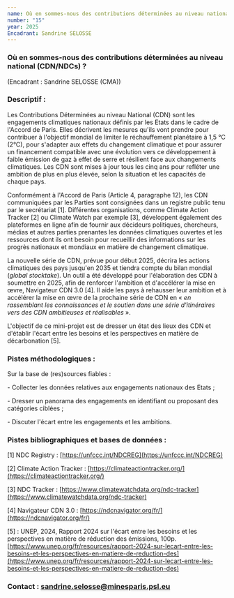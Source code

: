 ```yaml
---
name: Où en sommes-nous des contributions déterminées au niveau national (CDN/NDCs) ?
number: "15"
year: 2025
Encadrant: Sandrine SELOSSE
---
```


### Où en sommes-nous des contributions déterminées au niveau national (CDN/NDCs) ?

(Encadrant : Sandrine SELOSSE (CMA))

### Descriptif :

Les Contributions Déterminées au niveau National (CDN) sont les
engagements climatiques nationaux définis par les Etats dans le cadre de
l'Accord de Paris. Elles décrivent les mesures qu'ils vont prendre pour
contribuer à l'objectif mondial de limiter le réchauffement planétaire à
1,5 °C (2°C), pour s'adapter aux effets du changement climatique et pour
assurer un financement compatible avec une évolution vers ce
développement à faible émission de gaz à effet de serre et résilient
face aux changements climatiques. Les CDN sont mises à jour tous les
cinq ans pour refléter une ambition de plus en plus élevée, selon la
situation et les capacités de chaque pays.

Conformément à l\'Accord de Paris (Article 4, paragraphe 12), les CDN
communiquées par les Parties sont consignées dans un registre public
tenu par le secrétariat \[1\]. Différentes organisations, comme Climate
Action Tracker \[2\] ou Climate Watch par exemple \[3\], développent
également des plateformes en ligne afin de fournir aux décideurs
politiques, chercheurs, médias et autres parties prenantes les données
climatiques ouvertes et les ressources dont ils ont besoin pour
recueillir des informations sur les progrès nationaux et mondiaux en
matière de changement climatique.

La nouvelle série de CDN, prévue pour début 2025, décrira les actions
climatiques des pays jusqu\'en 2035 et tiendra compte du bilan mondial
(*global stocktake*). Un outil a été développé pour l'élaboration des
CDN à soumettre en 2025, afin de renforcer l'ambition et d'accélérer la
mise en œvre, Navigateur CDN 3.0 \[4\]. Il aide les pays à rehausser
leur ambition et à accélérer la mise en œvre de la prochaine série de
CDN en « *en rassemblant les connaissances et le soutien dans une série
d'itinéraires vers des CDN ambitieuses et réalisables* ».

L'objectif de ce mini-projet est de dresser un état des lieux des CDN et
d'établir l'écart entre les besoins et les perspectives en matière de
décarbonation \[5\].

### Pistes méthodologiques :

Sur la base de (res)sources fiables :

\- Collecter les données relatives aux engagements nationaux des Etats ;

\- Dresser un panorama des engagements en identifiant ou proposant des
catégories ciblées ;

\- Discuter l'écart entre les engagements et les ambitions.

### Pistes bibliographiques et bases de données :

\[1\] NDC Registry : [https://unfccc.int/NDCREG](https://unfccc.int/NDCREG)

\[2\] Climate Action Tracker : [https://climateactiontracker.org/](https://climateactiontracker.org/)

\[3\] NDC Tracker : [https://www.climatewatchdata.org/ndc-tracker](https://www.climatewatchdata.org/ndc-tracker)

\[4\] Navigateur CDN 3.0 : [https://ndcnavigator.org/fr/](https://ndcnavigator.org/fr/)

\[5\] : UNEP, 2024, Rapport 2024 sur l'écart entre les besoins et les
perspectives en matière de réduction des émissions, 100p.\
[https://www.unep.org/fr/resources/rapport-2024-sur-lecart-entre-les-besoins-et-les-perspectives-en-matiere-de-reduction-des](https://www.unep.org/fr/resources/rapport-2024-sur-lecart-entre-les-besoins-et-les-perspectives-en-matiere-de-reduction-des)

### Contact : sandrine.selosse@minesparis.psl.eu
